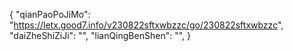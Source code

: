 {
 "qianPaoPoJiMo": "https://letx.good7.info/v230822sftxwbzzc/go/230822sftxwbzzc",    
 "daiZheShiZiJi": "",
 "lianQingBenShen": "",
}

